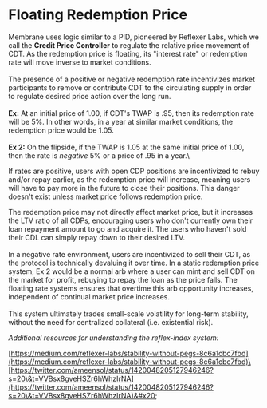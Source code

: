 # Floating Redemption Price

Membrane uses logic similar to a PID, pioneered by Reflexer Labs, which we call the **Credit Price Controller** to regulate the relative price movement of CDT. As the redemption price is floating, its "interest rate" or redemption rate will move inverse to market conditions. \
\
The presence of a positive or negative redemption rate incentivizes market participants to remove or contribute CDT to the circulating supply in order to regulate desired price action over the long run. \
\
**Ex:** At an initial price of 1.00, if CDT's TWAP is .95, then its redemption rate will be 5%. In other words, in a year at similar market conditions, the redemption price would be 1.05.\
\
**Ex 2:** On the flipside, if the TWAP is 1.05 at the same initial price of 1.00, then the rate is _negative_ 5% or a price of .95 in a year.\


If rates are positive, users with open CDP positions are incentivized to rebuy and/or repay earlier, as the redemption price will increase, meaning users will have to pay more in the future to close their positions. This danger doesn't exist unless market price follows redemption price.&#x20;

The redemption price may not directly affect market price, but it increases the LTV ratio of all CDPs, encouraging users who don't currently own their loan repayment amount to go and acquire it. The users who haven't sold their CDL can simply repay down to their desired LTV.\
\
In a negative rate environment, users are incentivized to sell their CDT, as the protocol is technically devaluing it over time. In a static redemption price system, Ex 2 would be a normal arb where a user can mint and sell CDT on the market for profit, rebuying to repay the loan as the price falls. The floating rate systems ensures that overtime this arb opportunity increases, independent of continual market price increases.\
\
This system ultimately trades small-scale volatility for long-term stability, without the need for centralized collateral (i.e. existential risk).



_Additional resources for understanding the reflex-index system:_

[https://medium.com/reflexer-labs/stability-without-pegs-8c6a1cbc7fbd](https://medium.com/reflexer-labs/stability-without-pegs-8c6a1cbc7fbd)\
[https://twitter.com/ameensol/status/1420048205127946246?s=20\&t=VVBsx8gveHSZr6hWhzIrNA](https://twitter.com/ameensol/status/1420048205127946246?s=20\&t=VVBsx8gveHSZr6hWhzIrNA)&#x20;
